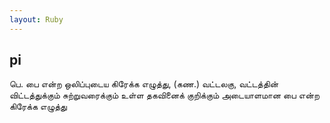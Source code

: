 ```yaml
---
layout: Ruby
---
```

## pi  
பெ. பை என்ற ஒலிப்புடைய கிரேக்க எழுத்து, (கண.) வட்டலகு, வட்டத்தின் விட்டத்துக்கும் சுற்றுவரைக்கும் உள்ள தகவினைக் குறிக்கும் அடையாளமான பை என்ற கிரேக்க எழுத்து  
